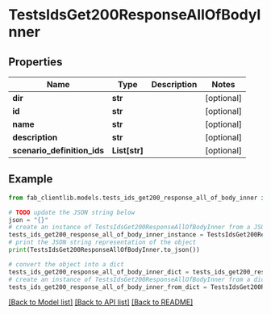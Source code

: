 # TestsIdsGet200ResponseAllOfBodyInner

## Properties

 Name                        | Type          | Description | Notes      
-----------------------------|---------------|-------------|------------
 **dir**                     | **str**       |             | [optional] 
 **id**                      | **str**       |             | [optional] 
 **name**                    | **str**       |             | [optional] 
 **description**             | **str**       |             | [optional] 
 **scenario_definition_ids** | **List[str]** |             | [optional] 

## Example

```python
from fab_clientlib.models.tests_ids_get200_response_all_of_body_inner import TestsIdsGet200ResponseAllOfBodyInner

# TODO update the JSON string below
json = "{}"
# create an instance of TestsIdsGet200ResponseAllOfBodyInner from a JSON string
tests_ids_get200_response_all_of_body_inner_instance = TestsIdsGet200ResponseAllOfBodyInner.from_json(json)
# print the JSON string representation of the object
print(TestsIdsGet200ResponseAllOfBodyInner.to_json())

# convert the object into a dict
tests_ids_get200_response_all_of_body_inner_dict = tests_ids_get200_response_all_of_body_inner_instance.to_dict()
# create an instance of TestsIdsGet200ResponseAllOfBodyInner from a dict
tests_ids_get200_response_all_of_body_inner_from_dict = TestsIdsGet200ResponseAllOfBodyInner.from_dict(tests_ids_get200_response_all_of_body_inner_dict)
```

[[Back to Model list]](../README.md#documentation-for-models) [[Back to API list]](../README.md#documentation-for-api-endpoints) [[Back to README]](../README.md)


